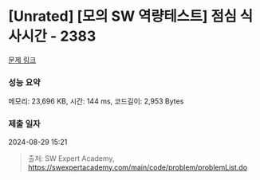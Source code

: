 # [Unrated] [모의 SW 역량테스트] 점심 식사시간 - 2383 

[문제 링크](https://swexpertacademy.com/main/code/problem/problemDetail.do?contestProbId=AV5-BEE6AK0DFAVl) 

### 성능 요약

메모리: 23,696 KB, 시간: 144 ms, 코드길이: 2,953 Bytes

### 제출 일자

2024-08-29 15:21



> 출처: SW Expert Academy, https://swexpertacademy.com/main/code/problem/problemList.do